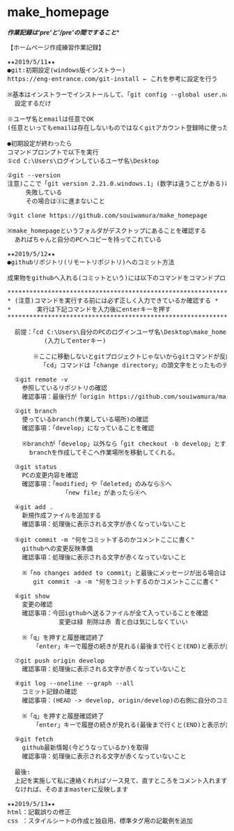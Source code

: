 # make_homepage

*********<b>作業記録は'pre'と'/pre'の間ですること</b>**********
<pre>
【ホームページ作成練習作業記録】

★★2019/5/11★★
●git:初期設定(windows版インストラー)
https://eng-entrance.com/git-install ← これを参考に設定を行う

※基本はインストラーでインストールして、「git config --global user.name "名前"」とかで
  設定するだけ

※ユーザ名とemailは任意でOK
(任意といってもemailは存在しないものではなくgitアカウント登録時に使ったもの)

●初期設定が終わったら
コマンドプロンプトで以下を実行
①cd C:\Users\ログインしているユーザ名\Desktop

②git --version
注意)ここで「git version 2.21.0.windows.1」(数字は違うことがある)以外が出たらインストールに
     失敗している
     その場合は③に進まないこと

③git clone https://github.com/souiwamura/make_homepage

※make_homepageというフォルダがデスクトップにあることを確認する
  あればちゃんと自分のPCへコピーを持ってこれている

★★2019/5/12★★
●githubリポジトリ(リモートリポジトリ)へのコミット方法

成果物をgithubへ入れる(コミットという)には以下のコマンドをコマンドプロンプトで実行する

********************************************************************
* (注意)コマンドを実行する前には必ず正しく入力できているか確認する *
*       実行は下記コマンドを入力後にenterキーを押す                *
********************************************************************

  前提：「cd C:\Users\自分のPCのログインユーザ名\Desktop\make_homepage」を先に実行すること
          (入力してenterキー)

       ※ここに移動しないとgitプロジェクトじゃないからgitコマンドが反応しない
         「cd」コマンドは「change directory」の頭文字をとったものディレクトリは場所と考えればいい

  ①git remote -v
    参照しているリポジトリの確認
    確認事項：最後行が「origin https://github.com/souiwamura/make_homepage(push)」となっていること

  ②git branch
    使っているbranch(作業している場所)の確認
    確認事項：「develop」になっていることを確認

    ※branchが「develop」以外なら「git checkout -b develop」とすると
      branchを作成してそこへ作業場所を移動してくれる。

  ③git status
    PCの変更内容を確認
    確認事項：「modified」や「deleted」のみなら⑤へ
               「new file」があったら④へ

  ④git add .
    新規作成ファイルを追加する
    確認事項：処理後に表示される文字が赤くなっていないこと

  ⑤git commit -m "何をコミットするのかコメントここに書く"
    githubへの変更反映準備
    確認事項：処理後に表示される文字が赤くなっていないこと

    ※「no changes added to commit」と最後にメッセージが出る場合は
       git commit -a -m "何をコミットするのかコメントここに書く"

  ⑥git show
    変更の確認
    確認事項：今回igthubへ送るファイルが全て入っていることを確認
              変更は緑 削除は赤 青と白は気にしなくていい

    ※「q」を押すと履歴確認終了
       「enter」キーで履歴の続きが見れる(最後まで行くと(END)と表示が出るので「q」で終了)

  ⑦git push origin develop
    確認事項：処理後に表示される文字が赤くなっていないこと

  ⑧git log --oneline --graph --all
    コミット記録の確認
    確認事項：(HEAD -> develop, origin/develop)の右側に自分のコミットした時のコメントがあること

    ※「q」を押すと履歴確認終了
       「enter」キーで履歴の続きが見れる(最後まで行くと(END)と表示が出るので「q」で終了)

  ⑨git fetch
    github最新情報(今どうなっているか)を取得
    確認事項：処理後に表示される文字が赤くなっていないこと

  最後:
  上記を実施して私に連絡くれればソース見て、直すところをコメント入れます
  なければ、そのままmasterに反映します

★★2019/5/13★★
html：記載誤りの修正
css ：スタイルシートの作成と独自用、標準タグ用の記載例を追加

</pre>
